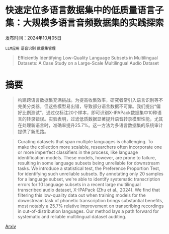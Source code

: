 # 快速定位多语言数据集中的低质量语言子集：大规模多语言音频数据集的实践探索

发布时间：2024年10月05日

`LLM应用` `语音识别` `数据集管理`

> Efficiently Identifying Low-Quality Language Subsets in Multilingual Datasets: A Case Study on a Large-Scale Multilingual Audio Dataset

# 摘要

> 构建跨语言数据集充满挑战。为提高收集效率，研究者常引入语言识别等不完美分类器，但这些模型易出错，导致部分语言数据不可靠。我们提出“偏好比例测试”，通过仅标注20个样本，即可识别X-IPAPack数据集中10种语言的转录错误。实验表明，过滤低质数据显著提升语音转录模型性能，尤其在处理新语言时，准确率提升25.7%。这一方法为多语言数据集的系统审计提供了新思路。

> Curating datasets that span multiple languages is challenging. To make the collection more scalable, researchers often incorporate one or more imperfect classifiers in the process, like language identification models. These models, however, are prone to failure, resulting in some language subsets being unreliable for downstream tasks. We introduce a statistical test, the Preference Proportion Test, for identifying such unreliable subsets. By annotating only 20 samples for a language subset, we're able to identify systematic transcription errors for 10 language subsets in a recent large multilingual transcribed audio dataset, X-IPAPack (Zhu et al., 2024). We find that filtering this low-quality data out when training models for the downstream task of phonetic transcription brings substantial benefits, most notably a 25.7% relative improvement on transcribing recordings in out-of-distribution languages. Our method lays a path forward for systematic and reliable multilingual dataset auditing.

[Arxiv](https://arxiv.org/abs/2410.04292)